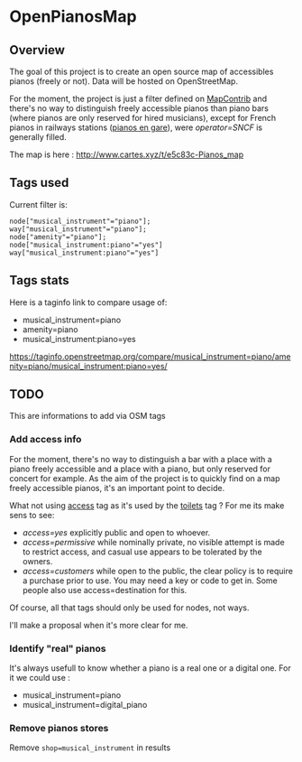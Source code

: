 # OpenPianosMap

## Overview

The goal of this project is to create an open source map of accessibles pianos (freely or not).
Data will be hosted on OpenStreetMap.

For the moment, the project is just a filter defined on [MapContrib](https://github.com/MapContrib/MapContrib) and there's no way to distinguish freely accessible pianos than piano bars (where pianos are only reserved for hired musicians), except for French pianos in railways stations ([pianos en gare](http://www.sncf.com/fr/presse/carte/pianos-gares)), were *operator=SNCF* is generally filled.

The map is here :
http://www.cartes.xyz/t/e5c83c-Pianos_map

## Tags used

Current filter is:

```
node["musical_instrument"="piano"];
way["musical_instrument"="piano"];
node["amenity"="piano"];
node["musical_instrument:piano"="yes"]
way["musical_instrument:piano"="yes"]
```

## Tags stats

Here is a taginfo link to compare usage of:
  - musical_instrument=piano
  - amenity=piano
  - musical_instrument:piano=yes

https://taginfo.openstreetmap.org/compare/musical_instrument=piano/amenity=piano/musical_instrument:piano=yes/

## TODO

This are informations to add via OSM tags

### Add access info

For the moment, there's no way to distinguish a bar with a place with a piano freely accessible and a place with a piano, but only reserved for concert for example.
As the aim of the project is to quickly find on a map freely accessible pianos, it's an important point to decide.

What not using [access](http://wiki.openstreetmap.org/wiki/FR:Key:access) tag as it's used by the [toilets](http://wiki.openstreetmap.org/wiki/Tag:amenity%3Dtoilets) tag ?
For me its make sens to see:

  - *access=yes* explicitly public and open to whoever.
  - *access=permissive* while nominally private, no visible attempt is made to restrict access, and casual use appears to be tolerated by the owners.
  - *access=customers* while open to the public, the clear policy is to require a purchase prior to use. You may need a key or code to get in. Some people also use access=destination for this.

Of course, all that tags should only be used for nodes, not ways.

I'll make a proposal when it's more clear for me.

### Identify "real" pianos

It's always usefull to know whether a piano is a real one or a digital one.
For it we could use :
  - musical_instrument=piano
  - musical_instrument=digital_piano

### Remove pianos stores

Remove `shop=musical_instrument` in results


